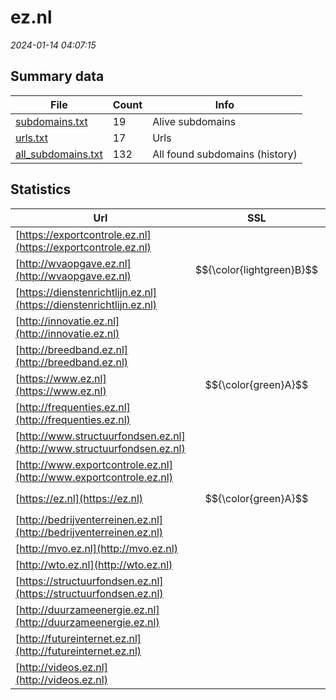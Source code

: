 # ez.nl
*2024-01-14 04:07:15*
## Summary data
| File       | Count | Info |
|------------|-------|------|
|[subdomains.txt](/data/ez.nl/subdomains.txt)|19|Alive subdomains|
|[urls.txt](/data/ez.nl/urls.txt)|17|Urls|
|[all_subdomains.txt](/data/ez.nl/all_subdomains.txt)|132|All found subdomains (history)|
## Statistics
| Url | SSL | Server | Cookie | HSTS | CSP | XFO | XXP | RP | Tech |Title |
|------------|-------|------|------|------|------|------|------|------|------|------|
|[https://exportcontrole.ez.nl](https://exportcontrole.ez.nl)| |nginx| | | | | | :white_check_mark: |Nginx|403 Forbidden|
|[http://wvaopgave.ez.nl](http://wvaopgave.ez.nl)| $${\color{lightgreen}B}$$ ||:o: |:white_check_mark: | | | | :white_check_mark: |HSTS||
|[https://dienstenrichtlijn.ez.nl](https://dienstenrichtlijn.ez.nl)| |nginx| | | | | | :white_check_mark: |Nginx|403 Forbidden|
|[http://innovatie.ez.nl](http://innovatie.ez.nl)| || | | | | | :white_check_mark: |||
|[http://breedband.ez.nl](http://breedband.ez.nl)| || | | | | | :white_check_mark: |||
|[https://www.ez.nl](https://www.ez.nl)| $${\color{green}A}$$ || |:white_check_mark: |:warning: | :white_check_mark: | :white_check_mark: | :white_check_mark: |||
|[http://frequenties.ez.nl](http://frequenties.ez.nl)| || | | | | | :white_check_mark: |||
|[http://www.structuurfondsen.ez.nl](http://www.structuurfondsen.ez.nl)| || | | | | | :white_check_mark: |||
|[http://www.exportcontrole.ez.nl](http://www.exportcontrole.ez.nl)| || | | | | | :white_check_mark: |||
|[https://ez.nl](https://ez.nl)| $${\color{green}A}$$ || |:white_check_mark: |:warning: | :white_check_mark: | :white_check_mark: | :white_check_mark: |||
|[http://bedrijventerreinen.ez.nl](http://bedrijventerreinen.ez.nl)| || | | | | | :white_check_mark: |||
|[http://mvo.ez.nl](http://mvo.ez.nl)| || | | | | | :white_check_mark: |||
|[http://wto.ez.nl](http://wto.ez.nl)| || | | | | | :white_check_mark: |||
|[https://structuurfondsen.ez.nl](https://structuurfondsen.ez.nl)| |nginx| | | | | | :white_check_mark: |Nginx|403 Forbidden|
|[http://duurzameenergie.ez.nl](http://duurzameenergie.ez.nl)| || | | | | | :white_check_mark: |||
|[http://futureinternet.ez.nl](http://futureinternet.ez.nl)| || | | | | | :white_check_mark: |||
|[http://videos.ez.nl](http://videos.ez.nl)| || | | | | | :white_check_mark: |||